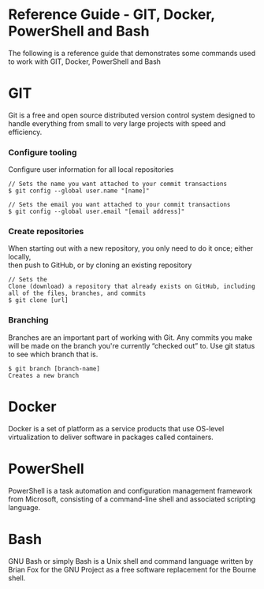 # Reference Guide - GIT, Docker, PowerShell and Bash
The following is a reference guide that demonstrates some commands used to work with GIT, Docker, PowerShell and Bash

# GIT
Git is a free and open source distributed version control system designed to handle everything from small to very large projects with speed and efficiency.

   ### Configure tooling
   Configure user information for all local repositories

    // Sets the name you want attached to your commit transactions
    $ git config --global user.name "[name]"
    
    // Sets the email you want attached to your commit transactions
    $ git config --global user.email "[email address]"
    
   ### Create repositories
   When starting out with a new repository, you only need to do it once; either locally,  
   then push to GitHub, or by cloning an existing repository
   
    // Sets the
    Clone (download) a repository that already exists on GitHub, including all of the files, branches, and commits
    $ git clone [url]
    
   ### Branching
   Branches are an important part of working with Git. Any commits you make will be made on the branch 
   you're currently “checked out” to. Use git status to see which branch that is.
   
    $ git branch [branch-name]
    Creates a new branch
  

# Docker
Docker is a set of platform as a service products that use OS-level virtualization to deliver software in packages called containers.

# PowerShell
PowerShell is a task automation and configuration management framework from Microsoft, consisting of a command-line shell and associated scripting language.

# Bash
GNU Bash or simply Bash is a Unix shell and command language written by Brian Fox for the GNU Project as a free software replacement for the Bourne shell.

